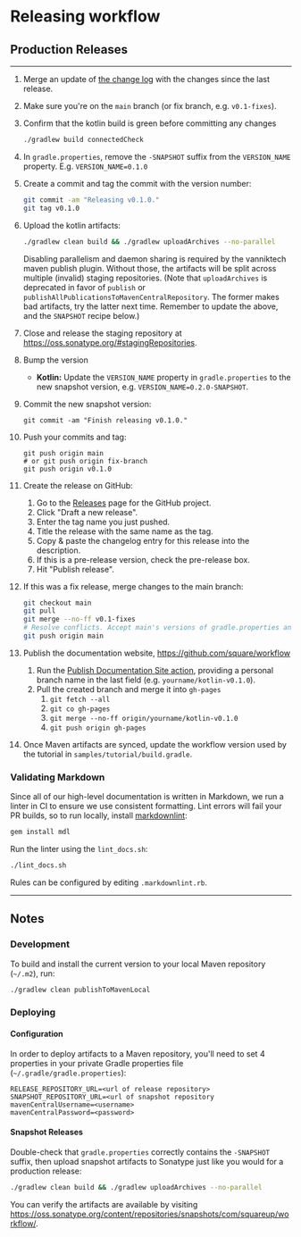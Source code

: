 # Releasing workflow

## Production Releases

---
1. Merge an update of [the change log](CHANGELOG.md) with the changes since the last release.

1. Make sure you're on the `main` branch (or fix branch, e.g. `v0.1-fixes`).

1. Confirm that the kotlin build is green before committing any changes
   ```bash
   ./gradlew build connectedCheck
   ```

1. In `gradle.properties`, remove the `-SNAPSHOT` suffix from the `VERSION_NAME` property.
   E.g. `VERSION_NAME=0.1.0`

1. Create a commit and tag the commit with the version number:
   ```bash
   git commit -am "Releasing v0.1.0."
   git tag v0.1.0
   ```

1. Upload the kotlin artifacts:
   ```bash
   ./gradlew clean build && ./gradlew uploadArchives --no-parallel
   ```

   Disabling parallelism and daemon sharing is required by the vanniktech maven publish plugin.
   Without those, the artifacts will be split across multiple (invalid) staging repositories.
   (Note that `uploadArchives` is deprecated in favor of `publish` or
   `publishAllPublicationsToMavenCentralRepository`. The former makes bad artifacts, try
   the latter next time. Remember to update the above, and the `SNAPSHOT` recipe below.)

1. Close and release the staging repository at https://oss.sonatype.org/#stagingRepositories.

1. Bump the version
   - **Kotlin:** Update the `VERSION_NAME` property in `gradle.properties` to the new
     snapshot version, e.g. `VERSION_NAME=0.2.0-SNAPSHOT`.

1. Commit the new snapshot version:
   ```
   git commit -am "Finish releasing v0.1.0."
   ```

1. Push your commits and tag:
   ```
   git push origin main
   # or git push origin fix-branch
   git push origin v0.1.0
   ```

1. Create the release on GitHub:
   1. Go to the [Releases](https://github.com/square/workflow-kotlin/releases) page for the GitHub
      project.
   1. Click "Draft a new release".
   1. Enter the tag name you just pushed.
   1. Title the release with the same name as the tag.
   1. Copy & paste the changelog entry for this release into the description.
   1. If this is a pre-release version, check the pre-release box.
   1. Hit "Publish release".

1. If this was a fix release, merge changes to the main branch:
   ```bash
   git checkout main
   git pull
   git merge --no-ff v0.1-fixes
   # Resolve conflicts. Accept main's versions of gradle.properties and podspecs.
   git push origin main
   ```

1. Publish the documentation website, https://github.com/square/workflow
   1. Run the [Publish Documentation Site action](https://github.com/square/workflow/actions/workflows/update-docs.yml), providing a personal branch name in the last field (e.g. `yourname/kotlin-v0.1.0`).
   1. Pull the created branch and merge it into `gh-pages`
      1. `git fetch --all`
      1. `git co gh-pages`
      1. `git merge --no-ff origin/yourname/kotlin-v0.1.0`
      1. `git push origin gh-pages`

1. Once Maven artifacts are synced, update the workflow version used by the tutorial in
   `samples/tutorial/build.gradle`.

### Validating Markdown

Since all of our high-level documentation is written in Markdown, we run a linter in CI to ensure
we use consistent formatting. Lint errors will fail your PR builds, so to run locally, install
[markdownlint](https://github.com/markdownlint/markdownlint):

```bash
gem install mdl
```

Run the linter using the `lint_docs.sh`:

```bash
./lint_docs.sh
```

Rules can be configured by editing `.markdownlint.rb`.

---

## Notes

### Development

To build and install the current version to your local Maven repository (`~/.m2`), run:

```bash
./gradlew clean publishToMavenLocal
```

### Deploying

#### Configuration

In order to deploy artifacts to a Maven repository, you'll need to set 4 properties in your private
Gradle properties file (`~/.gradle/gradle.properties`):

```
RELEASE_REPOSITORY_URL=<url of release repository>
SNAPSHOT_REPOSITORY_URL=<url of snapshot repository
mavenCentralUsername=<username>
mavenCentralPassword=<password>
```

#### Snapshot Releases

Double-check that `gradle.properties` correctly contains the `-SNAPSHOT` suffix, then upload
snapshot artifacts to Sonatype just like you would for a production release:

```bash
./gradlew clean build && ./gradlew uploadArchives --no-parallel
```

You can verify the artifacts are available by visiting
https://oss.sonatype.org/content/repositories/snapshots/com/squareup/workflow/.
